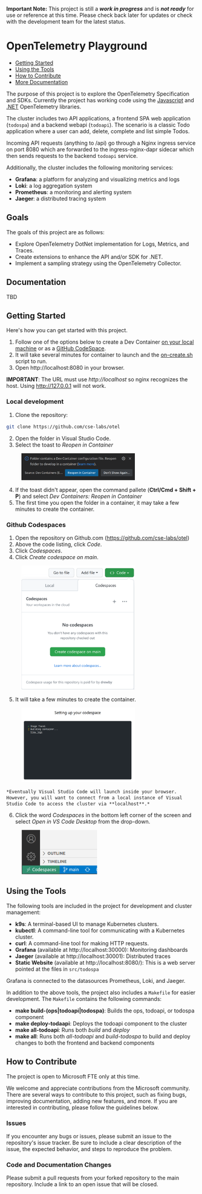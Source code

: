 **Important Note:** This project is still a ***work in progress*** and is ***not ready*** for use or reference at this time. Please check back later for updates or check with the development team for the latest status.

# OpenTelemetry Playground

* [Getting Started](#getting-started)
* [Using the Tools](#using-the-tools)
* [How to Contribute](#how-to-contribute)
* [More Documentation](./docs/README.md)

The purpose of this project is to explore the OpenTelemetry Specification and SDKs. Currently the project has working code using the [Javascript](https://github.com/open-telemetry/opentelemetry-js) and [.NET](https://github.com/open-telemetry/opentelemetry-dotnet) OpenTelemetry libraries.  

The cluster includes two API applications, a frontend SPA web application (`todospa`) and a backend webapi (`todoapi`). The scenario is a classic Todo application where a user can add, delete, complete and list simple Todos. 

Incoming API requests (anything to /api) go through a Nginx ingress service on port 8080 which are forwarded to the ingress-nginx-dapr sidecar which then sends requests to the backend `todoapi` service.

Additionally, the cluster includes the following monitoring services:

* **Grafana**: a platform for analyzing and visualizing metrics and logs
* **Loki**: a log aggregation system
* **Prometheus**: a monitoring and alerting system
* **Jaeger**: a distributed tracing system

## Goals

The goals of this project are as follows:

* Explore OpenTelemetry DotNet implementation for Logs, Metrics, and Traces.
* Create extensions to enhance the API and/or SDK for .NET.
* Implement a sampling strategy using the OpenTelemetry Collector.

## Documentation

TBD
## Getting Started

Here's how you can get started with this project. 

1. Follow one of the options below to create a Dev Container [on your local machine](#local-development) or as a [GitHub CodeSpace](#github-codespaces). 
2. It will take several minutes for container to launch and the [on-create.sh](.devcontainer/on-create.sh) script to run.
3. Open http://localhost:8080 in your browser.

**IMPORTANT**: The URL must use *http://localhost* so nginx recognizes the host. Using http://127.0.0.1 will not work.

### Local development

1. Clone the repository: 

```bash
git clone https://github.com/cse-labs/otel
```

2. Open the folder in Visual Studio Code.
3. Select the toast to *Reopen in Container*

<img src="./docs/images/reopen-in-container.png" alt="Reopen in container dialogue" title="Open in Container" width=300 style="margin-left: 40px;">


4. If the toast didn't appear, open the command pallete (**Ctrl/Cmd + Shift + P**) and select *Dev Containers: Reopen in Container*
5. The first time you open the folder in a container, it may take a few minutes to create the container.

### Github Codespaces

1. Open the repository on Github.com (https://github.com/cse-labs/otel)
2. Above the code listing, click *Code*.
3. Click *Codespaces*.
4. Click  *Create codespace on main*.

<img src="./docs/images/create-codespace.png" alt="Create codespace on main dialogue" title="Create codespace on main" width=300 style="margin-left: 40px;">

5. It will take a few minutes to create the container. 

<img src="./docs/images/setting-up-your-codespace.png" alt="Setting up your codespace web page" title="Setting up your codespace" width=300 style="margin-left: 40px;">


    *Eventually Visual Studio Code will launch inside your browser. However, you will want to connect from a local instance of Visual Studio Code to access the cluster via **localhost**.*

6. Click the word *Codespaces* in the bottom left corner of the screen and select *Open in VS Code Desktop* from the drop-down.

<img src="./docs/images/codespaces-to-vs-code-desktop.png" alt="Codespaces button in vs code browser" title="Codespaces button" width=200 style="margin-left: 40px;">

## Using the Tools

The following tools are included in the project for development and cluster management:

* **k9s**: A terminal-based UI to manage Kubernetes clusters.
* **kubectl**: A command-line tool for communicating with a Kubernetes cluster. 
* **curl**: A command-line tool for making HTTP requests. 
* **Grafana** (available at http://localhost:30000): Monitoring dashboards
* **Jaeger** (available at http://localhost:30001): Distributed traces
* **Static Website** (available at http://localhost:8080/): This is a web server pointed at the files in `src/todospa`

Grafana is connected to the datasources Prometheus, Loki, and Jaeger.

In addition to the above tools, the project also includes a `Makefile` for easier development. The `Makefile` contains the following commands:

* **make build-(ops|todoapi|todospa)**: Builds the ops, todoapi, or todospa component
* **make deploy-todaapi**: Deploys the todoapi component to the cluster
* **make all-todoapi**: Runs both *build* and *deploy*
* **make all**: Runs both *all-todoapi* and  *build-todospa* to build and deploy changes to both the frontend and backend components

## How to Contribute

The project is open to Microsoft FTE only at this time.

We welcome and appreciate contributions from the Microsoft community. There are several ways to contribute to this project, such as fixing bugs, improving documentation, adding new features, and more. If you are interested in contributing, please follow the guidelines below.

### Issues

If you encounter any bugs or issues, please submit an issue to the repository's issue tracker. Be sure to include a clear description of the issue, the expected behavior, and steps to reproduce the problem. 

### Code and Documentation Changes

Please submit a pull requests from your forked repository to the main repository. Include a link to an open issue that will be closed.

